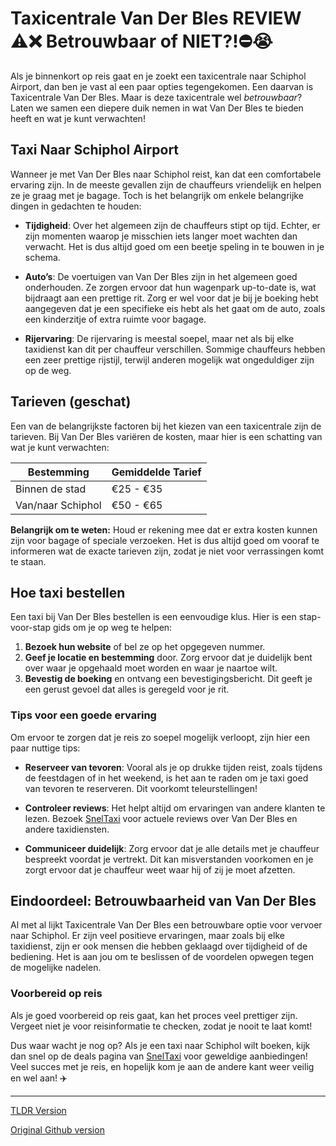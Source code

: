 # Taxicentrale Van Der Bles REVIEW ⚠️❌ Betrouwbaar of NIET?!⛔️😭

Als je binnenkort op reis gaat en je zoekt een taxicentrale naar Schiphol Airport, dan ben je vast al een paar opties tegengekomen. Een daarvan is Taxicentrale Van Der Bles. Maar is deze taxicentrale wel *betrouwbaar*? Laten we samen een diepere duik nemen in wat Van Der Bles te bieden heeft en wat je kunt verwachten!

## Taxi Naar Schiphol Airport

Wanneer je met Van Der Bles naar Schiphol reist, kan dat een comfortabele ervaring zijn. In de meeste gevallen zijn de chauffeurs vriendelijk en helpen ze je graag met je bagage. Toch is het belangrijk om enkele belangrijke dingen in gedachten te houden:

- **Tijdigheid**: Over het algemeen zijn de chauffeurs stipt op tijd. Echter, er zijn momenten waarop je misschien iets langer moet wachten dan verwacht. Het is dus altijd goed om een beetje speling in te bouwen in je schema.
  
- **Auto’s**: De voertuigen van Van Der Bles zijn in het algemeen goed onderhouden. Ze zorgen ervoor dat hun wagenpark up-to-date is, wat bijdraagt aan een prettige rit. Zorg er wel voor dat je bij je boeking hebt aangegeven dat je een specifieke eis hebt als het gaat om de auto, zoals een kinderzitje of extra ruimte voor bagage.

- **Rijervaring**: De rijervaring is meestal soepel, maar net als bij elke taxidienst kan dit per chauffeur verschillen. Sommige chauffeurs hebben een zeer prettige rijstijl, terwijl anderen mogelijk wat ongeduldiger zijn op de weg. 

## Tarieven (geschat)

Een van de belangrijkste factoren bij het kiezen van een taxicentrale zijn de tarieven. Bij Van Der Bles variëren de kosten, maar hier is een schatting van wat je kunt verwachten:

| Bestemming        | Gemiddelde Tarief |
|-------------------|-------------------|
| Binnen de stad    | €25 - €35         |
| Van/naar Schiphol | €50 - €65         |

**Belangrijk om te weten:** Houd er rekening mee dat er extra kosten kunnen zijn voor bagage of speciale verzoeken. Het is dus altijd goed om vooraf te informeren wat de exacte tarieven zijn, zodat je niet voor verrassingen komt te staan.

## Hoe taxi bestellen

Een taxi bij Van Der Bles bestellen is een eenvoudige klus. Hier is een stap-voor-stap gids om je op weg te helpen:

1. **Bezoek hun website** of bel ze op het opgegeven nummer.
2. **Geef je locatie en bestemming** door. Zorg ervoor dat je duidelijk bent over waar je opgehaald moet worden en waar je naartoe wilt.
3. **Bevestig de boeking** en ontvang een bevestigingsbericht. Dit geeft je een gerust gevoel dat alles is geregeld voor je rit.

### Tips voor een goede ervaring

Om ervoor te zorgen dat je reis zo soepel mogelijk verloopt, zijn hier een paar nuttige tips:

- **Reserveer van tevoren**: Vooral als je op drukke tijden reist, zoals tijdens de feestdagen of in het weekend, is het aan te raden om je taxi goed van tevoren te reserveren. Dit voorkomt teleurstellingen!

- **Controleer reviews**: Het helpt altijd om ervaringen van andere klanten te lezen. Bezoek [SnelTaxi](https://132.nl/SnelTaxi) voor actuele reviews over Van Der Bles en andere taxidiensten.

- **Communiceer duidelijk**: Zorg ervoor dat je alle details met je chauffeur bespreekt voordat je vertrekt. Dit kan misverstanden voorkomen en je zorgt ervoor dat je chauffeur weet waar hij of zij je moet afzetten.

## Eindoordeel: Betrouwbaarheid van Van Der Bles

Al met al lijkt Taxicentrale Van Der Bles een betrouwbare optie voor vervoer naar Schiphol. Er zijn veel positieve ervaringen, maar zoals bij elke taxidienst, zijn er ook mensen die hebben geklaagd over tijdigheid of de bediening. Het is aan jou om te beslissen of de voordelen opwegen tegen de mogelijke nadelen. 

### Voorbereid op reis

Als je goed voorbereid op reis gaat, kan het proces veel prettiger zijn. Vergeet niet je voor reisinformatie te checken, zodat je nooit te laat komt!

Dus waar wacht je nog op? Als je een taxi naar Schiphol wilt boeken, kijk dan snel op de deals pagina van [SnelTaxi](https://132.nl/SnelTaxi) voor geweldige aanbiedingen! Veel succes met je reis, en hopelijk kom je aan de andere kant weer veilig en wel aan! ✈️

---
[TLDR Version](https://gist.github.com/jansensebastian/2634b47ac765ab70b7ce60368ab63216)

[Original Github version](https://github.com/jansensebastian/taxicentrale-van-der-bles-review-betrouwbaar-of-ni#readme)
